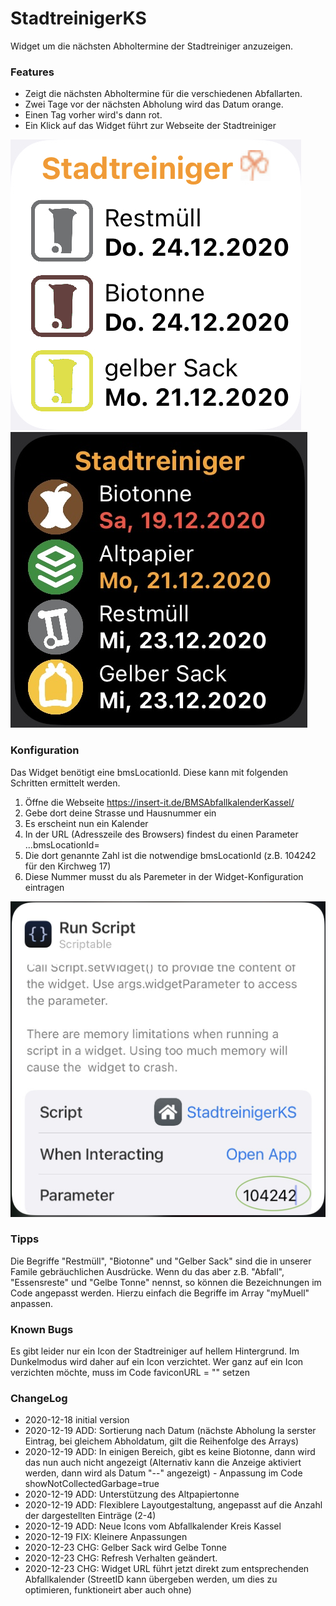 # StadtreinigerKS
Widget um die nächsten Abholtermine der Stadtreiniger anzuzeigen.

### Features
- Zeigt die nächsten Abholtermine für die verschiedenen Abfallarten.
- Zwei Tage vor der nächsten Abholung wird das Datum orange. 
- Einen Tag vorher wird's dann rot.
- Ein Klick auf das Widget führt zur Webseite der Stadtreiniger

![](widget.jpeg) ![](widget_dark.jpeg)

### Konfiguration
Das Widget benötigt eine bmsLocationId. Diese kann mit folgenden Schritten ermittelt werden.

1. Öffne die Webseite https://insert-it.de/BMSAbfallkalenderKassel/ 
2. Gebe dort deine Strasse und Hausnummer ein
3. Es erscheint nun ein Kalender
4. In der URL (Adresszeile des Browsers) findest du einen Parameter ...bmsLocationId=
5. Die dort genannte Zahl ist die notwendige bmsLocationId (z.B. 104242 für den Kirchweg 17)
6. Diese Nummer musst du als Paremeter in der Widget-Konfiguration eintragen

![](config.jpeg)


### Tipps
Die Begriffe "Restmüll", "Biotonne" und "Gelber Sack" sind die in unserer Famile gebräuchlichen Ausdrücke.
Wenn du das aber z.B. "Abfall", "Essensreste" und "Gelbe Tonne" nennst, so können die Bezeichnungen im Code angepasst werden.
Hierzu einfach die Begriffe im Array "myMuell" anpassen.


### Known Bugs
Es gibt leider nur ein Icon der Stadtreiniger auf hellem Hintergrund.
Im Dunkelmodus wird daher auf ein Icon verzichtet.
Wer ganz auf ein Icon verzichten möchte, muss im Code faviconURL = "" setzen


### ChangeLog
- 2020-12-18 initial version
- 2020-12-19 ADD: Sortierung nach Datum (nächste Abholung la serster Eintrag, bei gleichem Abholdatum, gilt die Reihenfolge des Arrays)
- 2020-12-19 ADD: In einigen Bereich, gibt es keine Biotonne, dann wird das nun auch nicht angezeigt (Alternativ kann die Anzeige aktiviert werden, dann wird als Datum "--" angezeigt) - Anpassung im Code showNotCollectedGarbage=true
- 2020-12-19 ADD: Unterstützung des Altpapiertonne
- 2020-12-19 ADD: Flexiblere Layoutgestaltung, angepasst auf die Anzahl der dargestellten Einträge (2-4)
- 2020-12-19 ADD: Neue Icons vom Abfallkalender Kreis Kassel
- 2020-12-19 FIX: Kleinere Anpassungen
- 2020-12-23 CHG: Gelber Sack wird Gelbe Tonne
- 2020-12-23 CHG: Refresh Verhalten geändert.
- 2020-12-23 CHG: Widget URL führt jetzt direkt zum entsprechenden Abfallkalender (StreetID kann übergeben werden, um dies zu optimieren, funktioneirt aber auch ohne)
